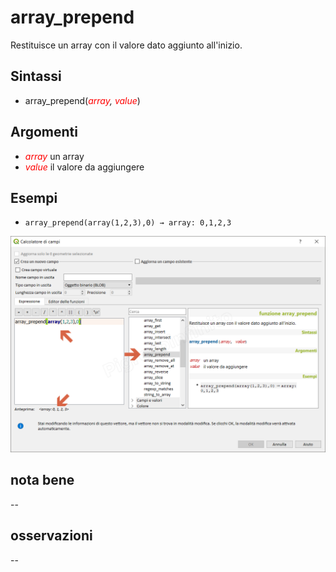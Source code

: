 # array_prepend

Restituisce un array con il valore dato aggiunto all'inizio.

## Sintassi

* array_prepend(_<span style="color:red;">array</span>, <span style="color:red;">value</span>_)

## Argomenti

* _<span style="color:red;">array</span>_ un array
* _<span style="color:red;">value</span>_ il valore da aggiungere

## Esempi

* `array_prepend(array(1,2,3),0) → array: 0,1,2,3`

![](../../img/arrays/array_prepend/array_prepend1.png)

## nota bene

--

## osservazioni

--
